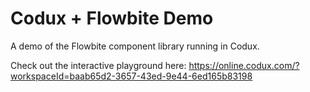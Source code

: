 # Codux + Flowbite Demo

A demo of the Flowbite component library running in Codux.

Check out the interactive playground here: https://online.codux.com/?workspaceId=baab65d2-3657-43ed-9e44-6ed165b83198
